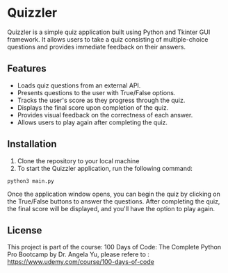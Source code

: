 # Quizzler

Quizzler is a simple quiz application built using Python and Tkinter GUI framework. It allows users to take a quiz consisting of multiple-choice questions and provides immediate feedback on their answers.

## Features

- Loads quiz questions from an external API.
- Presents questions to the user with True/False options.
- Tracks the user's score as they progress through the quiz.
- Displays the final score upon completion of the quiz.
- Provides visual feedback on the correctness of each answer.
- Allows users to play again after completing the quiz.

## Installation

1. Clone the repository to your local machine
2. To start the Quizzler application, run the following command:

`
python3 main.py
`

Once the application window opens, you can begin the quiz by clicking on the True/False buttons to answer the questions. After completing the quiz, the final score will be displayed, and you'll have the option to play again.

## License

This project is part of the course: 100 Days of Code: The Complete Python Pro Bootcamp by Dr. Angela Yu, please refere to : https://www.udemy.com/course/100-days-of-code
